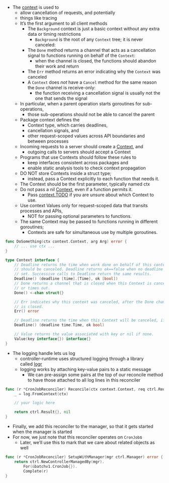 
- The [context](https://golang.org/pkg/context/) is used to 
	- allow cancellation of requests, and potentially 
	- things like tracing
	- It’s the first argument to all client methods
		- The `Background` context is just a basic context without any extra data or timing restrictions
			- `Background` is the root of any `Context` tree; it is never canceled:
		- The `Done` method returns a channel that acts as a cancellation signal to functions running on behalf of the `Context`: 
			- when the channel is closed, the functions should abandon their work and return
		- The `Err` method returns an error indicating why the `Context` was canceled
		- A `Context` does _not_ have a `Cancel` method for the same reason the `Done` channel is receive-only: 
			- the function receiving a cancellation signal is usually not the one that sends the signal
	- In particular, when a parent operation starts goroutines for sub-operations, 
		- those sub-operations should not be able to cancel the parent
	- Package context defines the 
		- Context type, which carries deadlines, 
		- cancellation signals, and 
		- other request-scoped values across API boundaries and between processes
	- Incoming requests to a server should create a [Context](https://pkg.go.dev/context#Context), and 
		- outgoing calls to servers should accept a Context
	- Programs that use Contexts should follow these rules to 
		- keep interfaces consistent across packages and 
		- enable static analysis tools to check context propagation
	- DO NOT store Contexts inside a struct type; 
		- instead, pass a Context explicitly to each function that needs it. 
	- The Context should be the first parameter, typically named ctx
	- Do not pass a nil [Context](https://pkg.go.dev/context#Context), even if a function permits it. 
		- Pass [context.TODO](https://pkg.go.dev/context#TODO) if you are unsure about which Context to use.
	- Use context Values only for request-scoped data that transits processes and APIs, 
		- NOT for passing optional parameters to functions.
	- The same Context may be passed to functions running in different goroutines; 
		- Contexts are safe for simultaneous use by multiple goroutines.
```go
func DoSomething(ctx context.Context, arg Arg) error {
	// ... use ctx ...
}

type Context interface {
	// Deadline returns the time when work done on behalf of this context
	// should be canceled. Deadline returns ok==false when no deadline is
	// set. Successive calls to Deadline return the same results.
	Deadline() (deadline [time].[Time], ok [bool])
	// Done returns a channel that is closed when this Context is canceled
    // or times out.
    Done() <-chan struct{}

    // Err indicates why this context was canceled, after the Done channel
    // is closed.
    Err() error

    // Deadline returns the time when this Context will be canceled, if any.
    Deadline() (deadline time.Time, ok bool)

    // Value returns the value associated with key or nil if none.
    Value(key interface{}) interface{}
}
```
- The logging handle lets us log 
	- controller-runtime uses structured logging through a library called [logr](https://github.com/go-logr/logr)
	- logging works by attaching key-value pairs to a static message
		- We can pre-assign some pairs at the top of our reconcile method to have those attached to all log lines in this reconciler
```go
func (r *CronJobReconciler) Reconcile(ctx context.Context, req ctrl.Request) (ctrl.Result, error) {
    _ = log.FromContext(ctx)

    // your logic here

    return ctrl.Result{}, nil
}
```
- Finally, we add this reconciler to the manager, so that it gets started when the manager is started
- For now, we just note that this reconciler operates on `CronJob`s
	- Later, we’ll use this to mark that we care about related objects as well
```go
func (r *CronJobReconciler) SetupWithManager(mgr ctrl.Manager) error {
    return ctrl.NewControllerManagedBy(mgr).
        For(&batchv1.CronJob{}).
        Complete(r)
}
```

